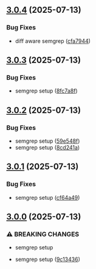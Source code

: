 ## [3.0.4](https://github.com/Reetwiz/fellowblogs-semgrep/compare/v3.0.3...v3.0.4) (2025-07-13)


### Bug Fixes

* diff aware semgrep ([cfa7944](https://github.com/Reetwiz/fellowblogs-semgrep/commit/cfa7944dec6a2588c9fc3891b20a709ee38a729d))

## [3.0.3](https://github.com/Reetwiz/fellowblogs-semgrep/compare/v3.0.2...v3.0.3) (2025-07-13)


### Bug Fixes

* semgrep setup ([8fc7a8f](https://github.com/Reetwiz/fellowblogs-semgrep/commit/8fc7a8fd0ee6e7c0f105faa3f4e8a00f4e624f74))

## [3.0.2](https://github.com/Reetwiz/fellowblogs-semgrep/compare/v3.0.1...v3.0.2) (2025-07-13)


### Bug Fixes

* semgrep setup ([59e548f](https://github.com/Reetwiz/fellowblogs-semgrep/commit/59e548f0ceb81a2d9ac322968d00a1b4d6ee0faf))
* semgrep setup ([8cd241a](https://github.com/Reetwiz/fellowblogs-semgrep/commit/8cd241a4c277cb205afc0b3e9b4d2aa78ac195e8))

## [3.0.1](https://github.com/Reetwiz/fellowblogs-semgrep/compare/v3.0.0...v3.0.1) (2025-07-13)


### Bug Fixes

* semgrep setup ([cf64a49](https://github.com/Reetwiz/fellowblogs-semgrep/commit/cf64a498b191c72b40c612ccff70bbcff2c6b9fa))

## [3.0.0](https://github.com/Reetwiz/fellowblogs-semgrep/compare/9c134366e4efcff19cc4e60631f7c205b6c59847...v3.0.0) (2025-07-13)


### ⚠ BREAKING CHANGES

* semgrep setup

* semgrep setup ([9c13436](https://github.com/Reetwiz/fellowblogs-semgrep/commit/9c134366e4efcff19cc4e60631f7c205b6c59847))

